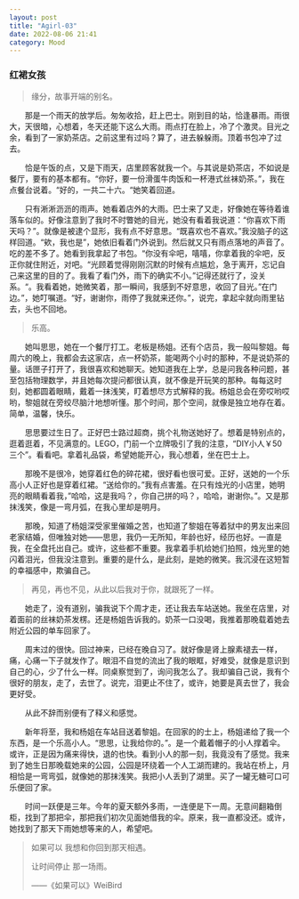 ```yaml
---
layout: post
title: "Agirl-03"
date: 2022-08-06 21:41
category: Mood
---
```


### 红裙女孩

> 缘分，故事开端的别名。

&emsp;&emsp;那是一个雨天的放学后。匆匆收拾，赶上巴士。刚到目的站，恰逢暴雨。雨很大，天很暗，心想着，冬天还能下这么大雨。雨点打在脸上，冷了个激灵。目光之余，看到了一家奶茶店。之前这里有过吗？算了，进去躲躲雨。顶着书包冲了过去。

&emsp;&emsp;恰是午饭的点，又是下雨天，店里顾客就我一个。与其说是奶茶店，不如说是餐厅，要有的基本都有。“你好，要一份滑蛋牛肉饭和一杯港式丝袜奶茶。”，我在点餐台说着。“好的，一共二十六。“她笑着回道。

&emsp;&emsp;只有淅淅沥沥的雨声。她看着店外的大雨。巴士来了又走，好像她在等待着谁落车似的。好像注意到了我时不时瞥她的目光，她没有看着我说道：“你喜欢下雨天吗？”。就像是被逮个显形，我有点不好意思。“既喜欢也不喜欢。”我没脑子的这样回道。“欸，我也是”，她依旧看着门外说到。然后就又只有雨点落地的声音了。吃的差不多了。她看到我拿起了书包。“你没有伞吧，嘻嘻，你拿着我的伞吧，反正你就住附近，对吧。“光顾着觉得刚刚沉默的时候有点尴尬，急于离开，忘记自己来这里的目的了。我看了看门外，雨下的确实不小。”记得还就行了，没关系。“。我看着她，她微笑着，那一瞬间，我感到不好意思，收回了目光。”在门边。”，她叮嘱道。“好，谢谢你，雨停了我就来还你。”，说完，拿起伞就向雨里钻去，头也不回地。

> 乐高。

&emsp;&emsp;她叫思思，她在一个餐厅打工。老板是杨姐。还有个店员，我一般叫黎姐。每周六的晚上，我都会去这家店，点一杯奶茶，能喝两个小时的那种，不是说奶茶的量。话匣子打开了，我很喜欢和她聊天。她知道我在上学，总是问我各种问题，甚至包括物理数学，并且她每次提问都很认真，就不像是开玩笑的那种。每每这时刻，她都圆着眼睛，戴着一抹浅笑，盯着想尽方式解释的我。杨姐总会在旁哎哟哎哟，黎姐就在旁绞尽脑汁地想听懂。那个时间，那个空间，就像是独立地存在着。简单，温馨，快乐。

&emsp;&emsp;思思要过生日了。正好巴士路过超商，挑个礼物送她好了。想着是特别点的，逛着逛着，不见满意的。LEGO，门前一个立牌吸引了我的注意，“DIY小人￥50三个”。看看吧。拿着礼品袋，希望她能开心，我心想着，坐在巴士上。

&emsp;&emsp;那晚不是很冷，她穿着红色的碎花裙，很好看也很可爱。正好，送她的一个乐高小人正好也是穿着红裙。“送给你的。”我有点害羞。在只有烛光的小店里，她明亮的眼睛看着我，”哈哈，这是我吗？，你自己拼的吗？，哈哈，谢谢你。”。又是那抹浅笑，像是一弯月弧，在我心里却是明月。

&emsp;&emsp;那晚，知道了杨姐深受家里催婚之苦，也知道了黎姐在等着狱中的男友出来回老家结婚，但唯独对她——思思，我仍一无所知，年龄也好，经历也好。一直是我，在全盘托出自己。或许，这些都不重要。我拿着手机给她们拍照，烛光里的她闪着泪光，但我没注意到。重要的是什么，是此刻，是她的微笑。我沉浸在这短暂的幸福感中，欺骗自己。

> 再见，再也不见，从此以后我对于你，就跟死了一样。

&emsp;&emsp;她走了，没有道别，骗我说下个周才走，还让我去车站送她。我坐在店里，对着面前的丝袜奶茶发楞。还是杨姐告诉我的。奶茶一口没喝，我推着那晚载着她去附近公园的单车回家了。

&emsp;&emsp;周末过的很快。回过神来，已经在晚自习了。就好像是肾上腺素褪去一样，痛，心痛一下子就发作了。眼泪不自觉的流出了我的眼眶，好难受，就像是意识到自己的心，少了什么一样。同桌察觉到了，询问我怎么了。我却骗自己说，我有个很好的朋友，走了，去世了。说完，泪更止不住了，或许，她要是真去世了，我会更好受。

&emsp;&emsp;从此不辞而别便有了释义和感觉。

&emsp;&emsp;新年将至，我和杨姐在车站目送着黎姐。在回家的的士上，杨姐递给了我一个东西，是一个乐高小人。“思思，让我给你的。”。是一个戴着帽子的小人撑着伞。或许，正是因为痛来得快，退的也快。看到小人的那一刻，我竟没有了感觉。我来到了她生日那晚载她来的公园，公园是环绕着一个人工湖而建的。我站在桥上，月相恰是一弯弯弧，就像她的那抹浅笑。我把小人丢到了湖里。买了一罐无糖可口可乐便回了家。

&emsp;&emsp;时间一跃便是三年。今年的夏天额外多雨，一连便是下一周。无意间翻箱倒柜，找到了那把伞，那把我们初次见面她借我的伞。原来，我一直都没还。或许，她找到了那天下雨她想等来的人，希望吧。

> 如果可以 我想和你回到那天相遇。
>
> 让时间停止 那一场雨。
>
> ——《如果可以》WeiBird



